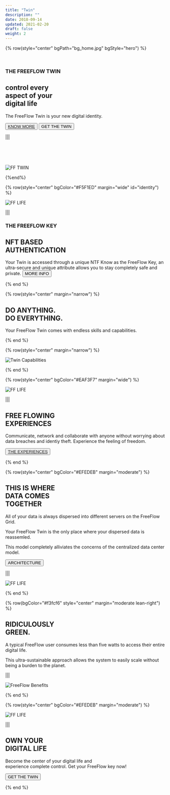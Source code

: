 ```yaml
---
title: "Twin"
description: ""
date: 2018-09-14
updated: 2021-02-20
draft: false
weight: 2
---
```


<!-- section 1 (heade FF TWIN) -->

{% row(style="center" bgPath="bg_home.jpg" bgStyle="hero") %}

<br>



### THE FREEFLOW TWIN

## control every <br> aspect of your <br> digital life



The FreeFlow Twin is your new digital identity.

<button>[KNOW MORE](/twin/#identity)</button>
<button onclick="window.open('https://threefoldfoundation.github.io/books/freeflow/network/buy/buy_my_twin.html', '_blank')">GET THE TWIN</button>

|||

<br>

<br>

<br>



![FF TWIN](twin_header.png)



{%end%}

<!-- section 2  -->


{% row(style="center" bgColor="#F5F1ED" margin="wide" id="identity") %}

![FF LIFE](twin3.png)

|||


### **THE FREEFLOW KEY**

## NFT BASED <br> AUTHENTICATION

Your Twin is accessed through a unique NTF Know as the FreeFlow Key, an ultra-secure and unique attribute allows you to stay completely safe and private.
<button onclick="window.open('https://threefoldfoundation.github.io/books/freeflow/network/tokens/ffk.html', '_blank')">MORE INFO</button>

{% end %}

<!-- section 3 (oldnew) -->

{% row(style="center" margin="narrow") %}

## DO ANYTHING. <br> DO EVERYTHING.

Your FreeFlow Twin comes with endless skills and capabilities.

{% end %}

{% row(style="center" margin="narrow") %}

![Twin Capabilities](twin4.png)

{% end %}

{% row(style="center" bgColor="#EAF3F7" margin="wide") %}

![FF LIFE](twin5.png)

|||

## FREE FLOWING <br> EXPERIENCES

Communicate, network and collaborate with anyone without worrying about data breaches and identiy theft.  Experience the feeling of freedom.

<button>[THE EXPERIENCES](/experiences)</button>

{% end %}

{% row(style="center" bgColor="#EFEDEB" margin="moderate") %}

## THIS IS WHERE <br> DATA COMES <br> TOGETHER

All of your data is always dispersed into different servers on the FreeFlow Grid.

Your FreeFlow Twin is the only place where your dispersed data is reassemled.

This model completely alliviates the concerns of the centralized data center model.

<button onclick="window.open('https://threefoldfoundation.github.io/books/freeflow/mytwin/intro/twin_architecture.html', '_blank')">ARCHITECTURE</button>

|||

![FF LIFE](twin8.png#fill)

{% end %}

{% row(bgColor="#f3fcf6" style="center" margin="moderate lean-right") %}

## RIDICULOUSLY <br> GREEN.

A typical FreeFlow user consumes less than five watts to access their entire digital life. 

This ultra-sustainable approach allows the system to easily scale without being a burden to the planet. 

|||

![FreeFlow Benefits](twin7.png)

{% end %}


{% row(style="center" bgColor="#EFEDEB" margin="moderate") %}

![FF LIFE](digital_life.png)

|||

## OWN YOUR <br> DIGITAL LIFE

Become the center of your digital life and <br> experience complete control.  Get your FreeFlow key now!


<button onclick="window.open('https://threefoldfoundation.github.io/books/freeflow/network/buy/buy_my_twin.html', '_blank')">GET THE TWIN</button>



{% end %}